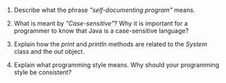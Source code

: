 1. Describe what the phrase *"self-documenting program"* means. 
  
  
  
  
2. What is meant by *"Case-sensitive"*? Why it is important for a programmer to know 
  that Java is a case-sensitive language?
  
   
   

3. Explain how the *print* and *println* methods are related to the *System* class
   and the *out* object.
  
   
   
  
4. Explain what programming style means. Why should your programming style be consistent?
  
 